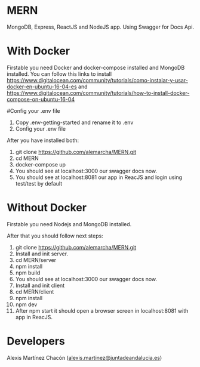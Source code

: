 # MERN

MongoDB, Express, ReactJS and NodeJS app. Using Swagger for Docs Api.

# With Docker

Firstable you need Docker and docker-compose installed and MongoDB installed.
You can follow this links to install https://www.digitalocean.com/community/tutorials/como-instalar-y-usar-docker-en-ubuntu-16-04-es and https://www.digitalocean.com/community/tutorials/how-to-install-docker-compose-on-ubuntu-16-04

#Config your .env file

1. Copy .env-getting-started and rename it to .env
2. Config your .env file

After you have installed both:

1. git clone https://github.com/alemarcha/MERN.git
2. cd MERN
3. docker-compose up
4. You should see at localhost:3000 our swagger docs now.
5. You should see at localhost:8081 our app in ReacJS and login using test/test by default

# Without Docker

Firstable you need Nodejs and MongoDB installed.

After that you should follow next steps:

1. git clone https://github.com/alemarcha/MERN.git
2. Install and init server.
3. cd MERN/server
4. npm install
5. npm build
6. You should see at localhost:3000 our swagger docs now.
7. Install and init client
8. cd MERN/client
9. npm install
10. npm dev
11. After npm start it should open a browser screen in localhost:8081 with app in ReacJS.

# Developers

Alexis Martínez Chacón (alexis.martinez@juntadeandalucia.es)
